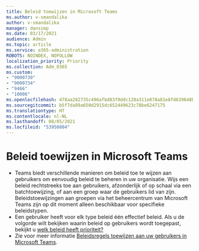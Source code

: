 ```yaml
---
title: Beleid toewijzen in Microsoft Teams
ms.author: v-smandalika
author: v-smandalika
manager: dansimp
ms.date: 03/17/2021
audience: Admin
ms.topic: article
ms.service: o365-administration
ROBOTS: NOINDEX, NOFOLLOW
localization_priority: Priority
ms.collection: Adm_O365
ms.custom:
- "9000730"
- "9000734"
- "9466"
- "10006"
ms.openlocfilehash: 478aa282735c496afbd83f0ddc128a311e078a81e8fd639648b90a815b14c79c
ms.sourcegitcommit: b5f7da89a650d2915dc652449623c78be6247175
ms.translationtype: HT
ms.contentlocale: nl-NL
ms.lasthandoff: 08/05/2021
ms.locfileid: "53950804"
---
```

# <a name="assign-policies-in-microsoft-teams"></a>Beleid toewijzen in Microsoft Teams

- Teams biedt verschillende manieren om beleid toe te wijzen aan gebruikers om eenvoudig beleid te beheren in uw organisatie. Wijs een beleid rechtstreeks toe aan gebruikers, afzonderlijk of op schaal via een batchtoewijzing, of aan een groep waar de gebruikers lid van zijn.  Beleidstoewijzingen aan groepen via het beheercentrum van Microsoft Teams zijn op dit moment alleen beschikbaar voor specifieke beleidstypen. 
- Een gebruiker heeft voor elk type beleid één effectief beleid. Als u de volgorde wilt bekijken waarin beleid op gebruikers wordt toegepast, bekijkt u [welk beleid heeft prioriteit?](https://docs.microsoft.com/microsoftteams/assign-policies#which-policy-takes-precedence)
- Zie voor meer informatie [Beleidsregels toewijzen aan uw gebruikers in Microsoft Teams](https://docs.microsoft.com/microsoftteams/assign-policies).
